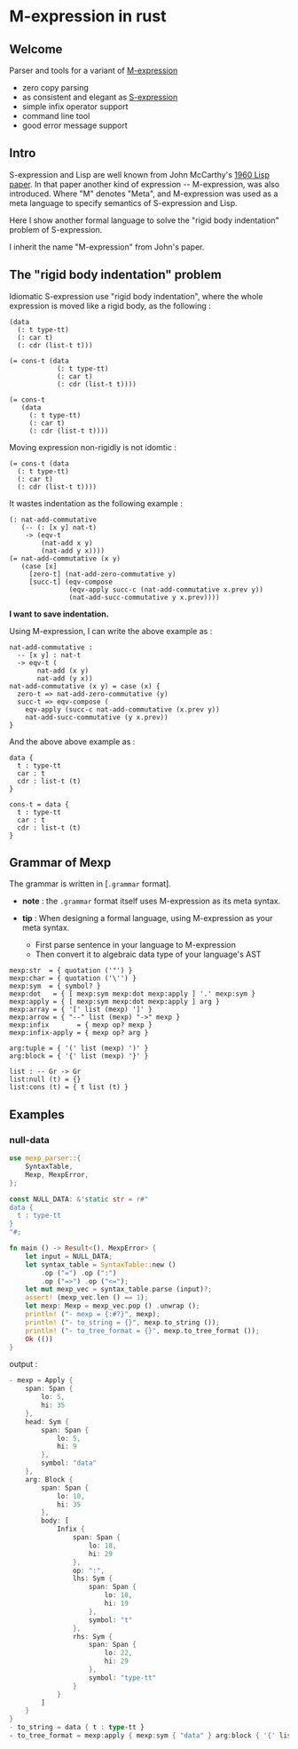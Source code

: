 # M-expression in rust

## Welcome

Parser and tools for a variant of [M-expression](https://en.wikipedia.org/wiki/M-expression)

- zero copy parsing
- as consistent and elegant as [S-expression](https://en.wikipedia.org/wiki/S-expression)
- simple infix operator support
- command line tool
- good error message support

## Intro

S-expression and Lisp are well known from John McCarthy's
[1960 Lisp paper](http://www-formal.stanford.edu/jmc/recursive/recursive.html).
In that paper another kind of expression -- M-expression, was also introduced.
Where "M" denotes "Meta", and M-expression was used as a meta language
to specify semantics of S-expression and Lisp.

Here I show another formal language
to solve the "rigid body indentation" problem of S-expression.

I inherit the name "M-expression" from John's paper.

## The "rigid body indentation" problem

Idiomatic S-expression use "rigid body indentation",
where the whole expression is moved like a rigid body,
as the following :

```
(data
  (: t type-tt)
  (: car t)
  (: cdr (list-t t)))

(= cons-t (data
            (: t type-tt)
            (: car t)
            (: cdr (list-t t))))

(= cons-t
   (data
     (: t type-tt)
     (: car t)
     (: cdr (list-t t))))
```

Moving expression non-rigidly is not idomtic :

```
(= cons-t (data
  (: t type-tt)
  (: car t)
  (: cdr (list-t t))))
```

It wastes indentation as the following example :

```
(: nat-add-commutative
   (-- (: [x y] nat-t)
    -> (eqv-t
        (nat-add x y)
        (nat-add y x))))
(= nat-add-commutative (x y)
   (case [x]
     [zero-t] (nat-add-zero-commutative y)
     [succ-t] (eqv-compose
               (eqv-apply succ-c (nat-add-commutative x.prev y))
               (nat-add-succ-commutative y x.prev))))
```

**I want to save indentation.**

Using M-expression, I can write the above example as :

```
nat-add-commutative :
  -- [x y] : nat-t
  -> eqv-t (
       nat-add (x y)
       nat-add (y x))
nat-add-commutative (x y) = case (x) {
  zero-t => nat-add-zero-commutative (y)
  succ-t => eqv-compose (
    eqv-apply (succ-c nat-add-commutative (x.prev y))
    nat-add-succ-commutative (y x.prev))
}
```

And the above above example as :

```
data {
  t : type-tt
  car : t
  cdr : list-t (t)
}

cons-t = data {
  t : type-tt
  car : t
  cdr : list-t (t)
}
```

## Grammar of Mexp

The grammar is written in [`.grammar` format].

- **note** : the `.grammar` format itself uses M-expression as its meta syntax.

- **tip** :
  When designing a formal language, using M-expression as your meta syntax.
  - First parse sentence in your language to M-expression
  - Then convert it to algebraic data type of your language's AST

``` grammar
mexp:str  = { quotation ('"') }
mexp:char = { quotation ('\'') }
mexp:sym  = { symbol? }
mexp:dot   = { [ mexp:sym mexp:dot mexp:apply ] '.' mexp:sym }
mexp:apply = { [ mexp:sym mexp:dot mexp:apply ] arg }
mexp:array = { '[' list (mexp) ']' }
mexp:arrow = { "--" list (mexp) "->" mexp }
mexp:infix       = { mexp op? mexp }
mexp:infix-apply = { mexp op? arg }

arg:tuple = { '(' list (mexp) ')' }
arg:block = { '{' list (mexp) '}' }

list : -- Gr -> Gr
list:null (t) = {}
list:cons (t) = { t list (t) }
```

## Examples

### null-data

``` rust
use mexp_parser::{
    SyntaxTable,
    Mexp, MexpError,
};

const NULL_DATA: &'static str = r#"
data {
  t : type-tt
}
"#;

fn main () -> Result<(), MexpError> {
    let input = NULL_DATA;
    let syntax_table = SyntaxTable::new ()
        .op ("=") .op (":")
        .op ("=>") .op ("<=");
    let mut mexp_vec = syntax_table.parse (input)?;
    assert! (mexp_vec.len () == 1);
    let mexp: Mexp = mexp_vec.pop () .unwrap ();
    println! ("- mexp = {:#?}", mexp);
    println! ("- to_string = {}", mexp.to_string ());
    println! ("- to_tree_format = {}", mexp.to_tree_format ());
    Ok (())
}
```

output :

``` rust
- mexp = Apply {
    span: Span {
        lo: 5,
        hi: 35
    },
    head: Sym {
        span: Span {
            lo: 5,
            hi: 9
        },
        symbol: "data"
    },
    arg: Block {
        span: Span {
            lo: 10,
            hi: 35
        },
        body: [
            Infix {
                span: Span {
                    lo: 18,
                    hi: 29
                },
                op: ":",
                lhs: Sym {
                    span: Span {
                        lo: 18,
                        hi: 19
                    },
                    symbol: "t"
                },
                rhs: Sym {
                    span: Span {
                        lo: 22,
                        hi: 29
                    },
                    symbol: "type-tt"
                }
            }
        ]
    }
}
- to_string = data { t : type-tt }
- to_tree_format = mexp:apply { mexp:sym { "data" } arg:block { '{' list:cons (mexp) { mexp:infix { mexp:sym { "t" } ":" mexp:sym { "type-tt" } } list:null (mexp) {} } '}' } }
```

